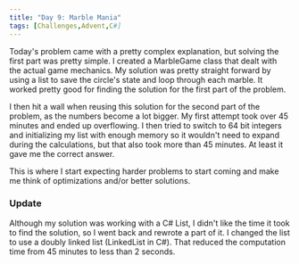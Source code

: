 ```yaml
---
title: "Day 9: Marble Mania"
tags: [Challenges,Advent,C#]
---
```

Today's problem came with a pretty complex explanation, but solving the first part was pretty simple. I created a MarbleGame class that dealt with the actual game mechanics. My solution was pretty straight forward by using a list to save the circle's state and loop through each marble. It worked pretty good for finding the solution for the first part of the problem.

<!-- truncate -->

I then hit a wall when reusing this solution for the second part of the problem, as the numbers become a lot bigger. My first attempt took over 45 minutes and ended up overflowing. I then tried to switch to 64 bit integers and initializing my list with enough memory so it wouldn't need to expand during the calculations, but that also took more than 45 minutes. At least it gave me the correct answer.

This is where I start expecting harder problems to start coming and make me think of optimizations and/or better solutions.

### Update
Although my solution was working with a C# List, I didn't like the time it took to find the solution, so I went back and rewrote a part of it. I changed the list to use a doubly linked list (LinkedList in C#). That reduced the computation time from 45 minutes to less than 2 seconds.
